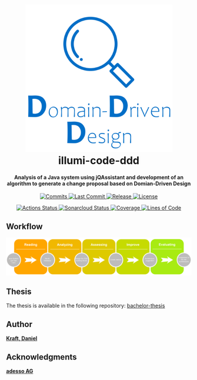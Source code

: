 <h1 align="center">
  <br>
  <img src="/gfx/illumi-code-ddd-logo.png?raw=true" 
       alt="illumi-code-ddd"
       width="400">
  <br>
    illumi-code-ddd
  <br>
</h1>

<h4 align="center">
  Analysis of a Java system using jQAssistant and development of an algorithm to generate a change proposal based on Domian-Driven Design
</h4>

<p align="center">
  <a href="https://github.com/DanielKraft/illumi-code-ddd/commits">
    <img src="https://badgen.net/github/commits/DanielKraft/illumi-code-ddd"
         alt="Commits">
  </a>
  <a href="https://github.com/DanielKraft/illumi-code-ddd/commits">
    <img src="https://badgen.net/github/last-commit/DanielKraft/illumi-code-ddd"
         alt="Last Commit">
  </a>
  <a href="https://github.com/DanielKraft/illumi-code-ddd/releases">
    <img src="https://badgen.net/github/release/DanielKraft/illumi-code-ddd"
         alt="Release">
  </a>
  <a href="https://github.com/DanielKraft/illumi-code-ddd/blob/master/LICENSE">
    <img src="https://badgen.net/github/license/DanielKraft/illumi-code-ddd"
         alt="License">
  </a>
</p>

<p align="center">
  <a href="https://github.com/DanielKraft/illumi-code-ddd/actions">
    <img src="https://action-badges.now.sh/DanielKraft/illumi-code-ddd"
         alt="Actions Status">
  </a>
  <a href="https://sonarcloud.io/dashboard?id=DanielKraft_illumi-code-ddd">
    <img src="https://sonarcloud.io/api/project_badges/measure?project=DanielKraft_illumi-code-ddd&metric=alert_status"
         alt="Sonarcloud Status">
  </a>
  <a href="https://sonarcloud.io/component_measures?id=DanielKraft_illumi-code-ddd&metric=coverage&view=list">
    <img src="https://sonarcloud.io/api/project_badges/measure?project=DanielKraft_illumi-code-ddd&metric=coverage"
         alt="Coverage">
  </a>
  <a href="https://sonarcloud.io/dashboard?id=DanielKraft_illumi-code-ddd">
    <img src="https://sonarcloud.io/api/project_badges/measure?project=DanielKraft_illumi-code-ddd&metric=ncloc"
         alt="Lines of Code">
  </a>
</p>

## Workflow
![Workflow of illumi-code-ddd](/gfx/Workflow_eng.png?raw=true "Workflow")

## Thesis
The thesis is available in the following repository: [bachelor-thesis](https://github.com/DanielKraft/bachelor-thesis)

## Author
[**Kraft, Daniel**](https://github.com/DanielKraft)

## Acknowledgments
[**adesso AG**](https://www.adesso.de/de/)
